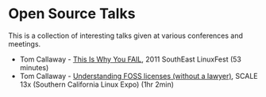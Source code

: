 
# Open Source Talks

This is a collection of interesting talks given at various conferences and meetings.

- Tom Callaway - [This Is Why You FAIL](https://www.youtube.com/watch?v=fRk97h1FLow), 2011 SouthEast LinuxFest (53 minutes)
- Tom Callaway - [Understanding FOSS licenses (without a lawyer)](https://www.youtube.com/watch?v=PTYuDrQpyH0), SCALE 13x (Southern California Linux Expo) (1hr 2min) 




